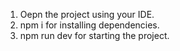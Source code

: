 1) Oepn the project using your IDE.
2) npm i for installing dependencies.
3) npm run dev for starting the project.
